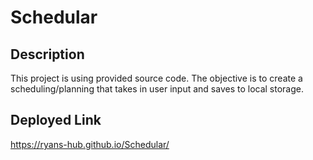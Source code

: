 # Schedular

## Description

This project is using provided source code. The objective is to create a scheduling/planning that takes in user input and saves to local storage.


## Deployed Link

https://ryans-hub.github.io/Schedular/
